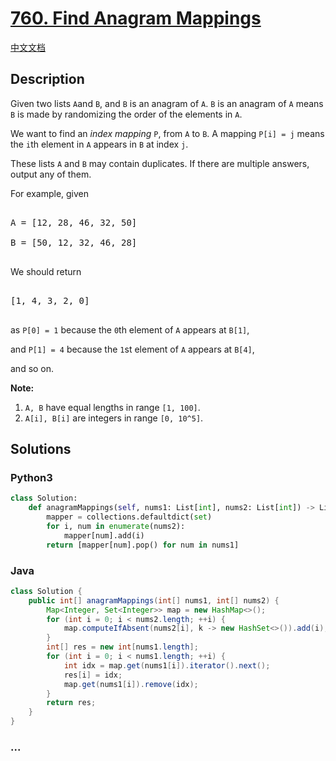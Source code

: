 # [760. Find Anagram Mappings](https://leetcode.com/problems/find-anagram-mappings)

[中文文档](/solution/0700-0799/0760.Find%20Anagram%20Mappings/README.md)

## Description

<p>

Given two lists <code>A</code>and <code>B</code>, and <code>B</code> is an anagram of <code>A</code>. <code>B</code> is an anagram of <code>A</code> means <code>B</code> is made by randomizing the order of the elements in <code>A</code>.

</p><p>

We want to find an <i>index mapping</i> <code>P</code>, from <code>A</code> to <code>B</code>. A mapping <code>P[i] = j</code> means the <code>i</code>th element in <code>A</code> appears in <code>B</code> at index <code>j</code>.

</p><p>

These lists <code>A</code> and <code>B</code> may contain duplicates. If there are multiple answers, output any of them.

</p>

<p>

For example, given

<pre>

A = [12, 28, 46, 32, 50]

B = [50, 12, 32, 46, 28]

</pre>

</p>

We should return

<pre>

[1, 4, 3, 2, 0]

</pre>

as <code>P[0] = 1</code> because the <code>0</code>th element of <code>A</code> appears at <code>B[1]</code>,

and <code>P[1] = 4</code> because the <code>1</code>st element of <code>A</code> appears at <code>B[4]</code>,

and so on.

</p>

<p><b>Note:</b><ol>

<li><code>A, B</code> have equal lengths in range <code>[1, 100]</code>.</li>

<li><code>A[i], B[i]</code> are integers in range <code>[0, 10^5]</code>.</li>

</ol></p>

## Solutions

<!-- tabs:start -->

### **Python3**

```python
class Solution:
    def anagramMappings(self, nums1: List[int], nums2: List[int]) -> List[int]:
        mapper = collections.defaultdict(set)
        for i, num in enumerate(nums2):
            mapper[num].add(i)
        return [mapper[num].pop() for num in nums1]
```

### **Java**

```java
class Solution {
    public int[] anagramMappings(int[] nums1, int[] nums2) {
        Map<Integer, Set<Integer>> map = new HashMap<>();
        for (int i = 0; i < nums2.length; ++i) {
            map.computeIfAbsent(nums2[i], k -> new HashSet<>()).add(i);
        }
        int[] res = new int[nums1.length];
        for (int i = 0; i < nums1.length; ++i) {
            int idx = map.get(nums1[i]).iterator().next();
            res[i] = idx;
            map.get(nums1[i]).remove(idx);
        }
        return res;
    }
}
```

### **...**

```

```

<!-- tabs:end -->
